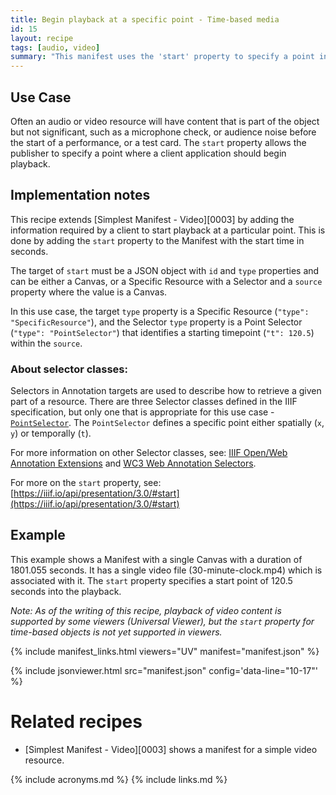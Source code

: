 ```yaml
---
title: Begin playback at a specific point - Time-based media
id: 15
layout: recipe
tags: [audio, video]
summary: "This manifest uses the 'start' property to specify a point in an audio or video object where a client application should begin playback."
---
```


## Use Case

Often an audio or video resource will have content that is part of the object but not significant, such as a microphone check, or audience noise before the start of a performance, or a test card. The `start` property allows the publisher to specify a point where a client application should begin playback.

## Implementation notes

This recipe extends [Simplest Manifest - Video][0003] by adding the information required by a client to start playback at a particular point. This is done by adding the `start` property to the Manifest with the start time in seconds.

The target of `start` must be a JSON object with `id` and `type` properties and can be either a Canvas, or a Specific Resource with a Selector and a `source` property where the value is a Canvas.

In this use case, the target `type` property is a Specific Resource (`"type": "SpecificResource"`), and the Selector `type` property is a Point Selector (`"type": "PointSelector"`) that identifies a starting timepoint (`"t": 120.5`) within the `source`.

### About selector classes:

Selectors in Annotation targets are used to describe how to retrieve a given part of a resource. There are three Selector classes defined in the IIIF specification, but only one that is appropriate for this use case - [`PointSelector`](https://iiif.io/api/annex/openannotation/#point-selector). The `PointSelector` defines a specific point either spatially (`x`, `y`) or temporally (`t`).

For more information on other Selector classes, see: [IIIF Open/Web Annotation Extensions](https://iiif.io/api/annex/openannotation/) and [WC3 Web Annotation Selectors](https://www.w3.org/TR/annotation-model/#selectors).

For more on the `start` property, see: [https://iiif.io/api/presentation/3.0/#start](https://iiif.io/api/presentation/3.0/#start)

## Example

This example shows a Manifest with a single Canvas with a duration of 1801.055 seconds. It has a single video file (30-minute-clock.mp4) which is associated with it. The `start` property specifies a start point of 120.5 seconds into the playback.

*Note: As of the writing of this recipe, playback of video content is supported by some viewers (Universal Viewer), but the `start` property for time-based objects is not yet supported in viewers.*

{% include manifest_links.html viewers="UV" manifest="manifest.json" %}

{% include jsonviewer.html src="manifest.json" config='data-line="10-17"' %}

# Related recipes

* [Simplest Manifest - Video][0003] shows a manifest for a simple video resource.
<!-- * [The 'Start' Property - Spatial] demonstrates the `start` property with a spatial (map) resource. -->


{% include acronyms.md %}
{% include links.md %}

